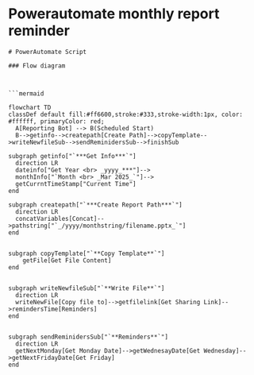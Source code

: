 # Powerautomate monthly report reminder











```mermaid
# PowerAutomate Script

### Flow diagram



```mermaid

flowchart TD
classDef default fill:#ff6600,stroke:#333,stroke-width:1px, color: #ffffff, primaryColor: red;
  A[Reporting Bot] --> B(Scheduled Start)
  B-->getinfo-->createpath[Create Path]-->copyTemplate-->writeNewfileSub-->sendReminidersSub-->finishSub

subgraph getinfo["`***Get Info***`"]
  direction LR
  dateinfo["Get Year <br> _yyyy_***"]-->
  monthInfo["`Month <br> _Mar 2025_`"]-->
  getCurrntTimeStamp["Current Time"]
end

subgraph createpath["`***Create Report Path***`"]
  direction LR
  concatVariables[Concat]-->pathstring["`_/yyyy/monthstring/filename.pptx_`"]
end


subgraph copyTemplate["`**Copy Template**`"]
    getFile[Get File Content]
end


subgraph writeNewfileSub["`**Write File**`"]
  direction LR
  writeNewFile[Copy file to]-->getfilelink[Get Sharing Link]-->remindersTime[Reminders]
end


subgraph sendReminidersSub["`**Reminders**`"]
  direction LR
  getNextMonday[Get Monday Date]-->getWednesayDate[Get Wednesday]-->getNextFridayDate[Get Friday]
end



```
